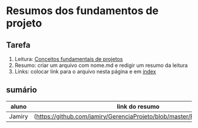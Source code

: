 # Resumos dos fundamentos de projeto

## Tarefa

1. Leitura: [Conceitos fundamentais de projetos](https://sites.google.com/site/gerenciadeprojetosdeti/aulas-1/aulas)
2. Resumo: criar um arquivo com nome.md e redigir um resumo da leitura
3. Links: colocar link para o arquivo nesta página e em [index](../../index.md)

## sumário

| aluno | link do resumo |
| --- | --- |
|Jamiry |(https://github.com/jamiry/GerenciaProjeto/blob/master/Resumo/index.md)|
